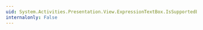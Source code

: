 ```yaml
---
uid: System.Activities.Presentation.View.ExpressionTextBox.IsSupportedExpressionProperty
internalonly: False
---
```

